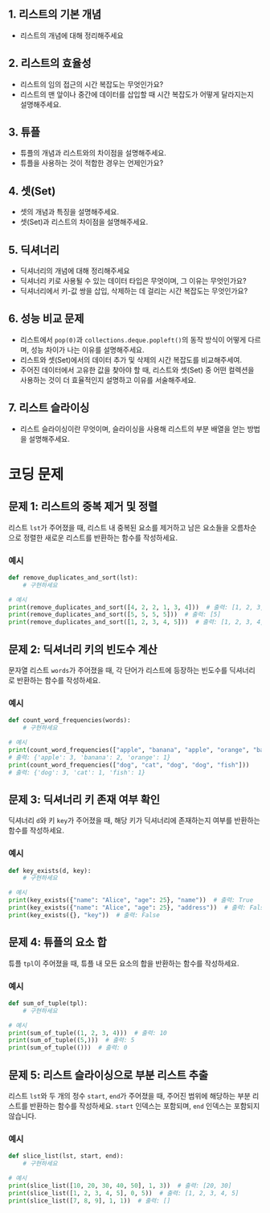 ## 1. 리스트의 기본 개념
- 리스트의 개념에 대해 정리해주세요
 
## 2. 리스트의 효율성
- 리스트의 임의 접근의 시간 복잡도는 무엇인가요?
- 리스트의 맨 앞이나 중간에 데이터를 삽입할 때 시간 복잡도가 어떻게 달라지는지 설명해주세요.

## 3. 튜플
- 튜플의 개념과 리스트와의 차이점을 설명해주세요.
- 튜플을 사용하는 것이 적합한 경우는 언제인가요?

## 4. 셋(Set)
- 셋의 개념과 특징을 설명해주세요.
- 셋(Set)과 리스트의 차이점을 설명해주세요.

## 5. 딕셔너리
- 딕셔너리의 개념에 대해 정리해주세요
- 딕셔너리 키로 사용될 수 있는 데이터 타입은 무엇이며, 그 이유는 무엇인가요?
- 딕셔너리에서 키-값 쌍을 삽입, 삭제하는 데 걸리는 시간 복잡도는 무엇인가요?

## 6. 성능 비교 문제
- 리스트에서 `pop(0)`과 `collections.deque.popleft()`의 동작 방식이 어떻게 다르며, 성능 차이가 나는 이유를 설명해주세요.
- 리스트와 셋(Set)에서의 데이터 추가 및 삭제의 시간 복잡도를 비교해주세여.
- 주어진 데이터에서 고유한 값을 찾아야 할 때, 리스트와 셋(Set) 중 어떤 컬렉션을 사용하는 것이 더 효율적인지 설명하고 이유를 서술해주세요.

## 7. 리스트 슬라이싱
- 리스트 슬라이싱이란 무엇이며, 슬라이싱을 사용해 리스트의 부분 배열을 얻는 방법을 설명해주세요.


# 코딩 문제

## 문제 1: 리스트의 중복 제거 및 정렬
리스트 `lst`가 주어졌을 때, 리스트 내 중복된 요소를 제거하고 남은 요소들을 오름차순으로 정렬한 새로운 리스트를 반환하는 함수를 작성하세요.

### 예시
```python
def remove_duplicates_and_sort(lst):
    # 구현하세요

# 예시
print(remove_duplicates_and_sort([4, 2, 2, 1, 3, 4]))  # 출력: [1, 2, 3, 4]
print(remove_duplicates_and_sort([5, 5, 5, 5]))  # 출력: [5]
print(remove_duplicates_and_sort([1, 2, 3, 4, 5]))  # 출력: [1, 2, 3, 4, 5]
```

## 문제 2: 딕셔너리 키의 빈도수 계산
문자열 리스트 `words`가 주어졌을 때, 각 단어가 리스트에 등장하는 빈도수를 딕셔너리로 반환하는 함수를 작성하세요.

### 예시
```python
def count_word_frequencies(words):
    # 구현하세요

# 예시
print(count_word_frequencies(["apple", "banana", "apple", "orange", "banana", "apple"]))  
# 출력: {'apple': 3, 'banana': 2, 'orange': 1}
print(count_word_frequencies(["dog", "cat", "dog", "dog", "fish"]))  
# 출력: {'dog': 3, 'cat': 1, 'fish': 1}
```

## 문제 3: 딕셔너리 키 존재 여부 확인
딕셔너리 `d`와 키 `key`가 주어졌을 때, 해당 키가 딕셔너리에 존재하는지 여부를 반환하는 함수를 작성하세요.

### 예시
```python
def key_exists(d, key):
    # 구현하세요

# 예시
print(key_exists({"name": "Alice", "age": 25}, "name"))  # 출력: True
print(key_exists({"name": "Alice", "age": 25}, "address"))  # 출력: False
print(key_exists({}, "key"))  # 출력: False
```

## 문제 4: 튜플의 요소 합
튜플 `tpl`이 주어졌을 때, 튜플 내 모든 요소의 합을 반환하는 함수를 작성하세요.

### 예시
```python
def sum_of_tuple(tpl):
    # 구현하세요

# 예시
print(sum_of_tuple((1, 2, 3, 4)))  # 출력: 10
print(sum_of_tuple((5,)))  # 출력: 5
print(sum_of_tuple(()))  # 출력: 0
```

## 문제 5: 리스트 슬라이싱으로 부분 리스트 추출
리스트 `lst`와 두 개의 정수 `start`, `end`가 주어졌을 때, 주어진 범위에 해당하는 부분 리스트를 반환하는 함수를 작성하세요. `start` 인덱스는 포함되며, `end` 인덱스는 포함되지 않습니다.

### 예시
```python
def slice_list(lst, start, end):
    # 구현하세요

# 예시
print(slice_list([10, 20, 30, 40, 50], 1, 3))  # 출력: [20, 30]
print(slice_list([1, 2, 3, 4, 5], 0, 5))  # 출력: [1, 2, 3, 4, 5]
print(slice_list([7, 8, 9], 1, 1))  # 출력: []
```

